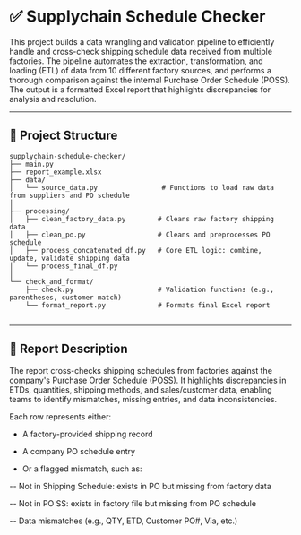 # ✅ Supplychain Schedule Checker

This project builds a data wrangling and validation pipeline to efficiently handle and cross-check shipping schedule data received from multiple factories. The pipeline automates the extraction, transformation, and loading (ETL) of data from 10 different factory sources, and performs a thorough comparison against the internal Purchase Order Schedule (POSS). The output is a formatted Excel report that highlights discrepancies for analysis and resolution.

---

## 📂 Project Structure
```
supplychain-schedule-checker/
├── main.py
├── report_example.xlsx
├── data/
│   └── source_data.py                # Functions to load raw data from suppliers and PO schedule
│
├── processing/
│   ├── clean_factory_data.py        # Cleans raw factory shipping data
│   ├── clean_po.py                  # Cleans and preprocesses PO schedule
│   ├── process_concatenated_df.py   # Core ETL logic: combine, update, validate shipping data
│   └── process_final_df.py          
│
└── check_and_format/
    ├── check.py                     # Validation functions (e.g., parentheses, customer match)
    └── format_report.py             # Formats final Excel report


```
---

## 📄 Report Description
The report cross-checks shipping schedules from factories against the company's Purchase Order Schedule (POSS). It highlights discrepancies in ETDs, quantities, shipping methods, and sales/customer data, enabling teams to identify mismatches, missing entries, and data inconsistencies.

Each row represents either:

- A factory-provided shipping record

- A company PO schedule entry

- Or a flagged mismatch, such as:

-- Not in Shipping Schedule: exists in PO but missing from factory data

-- Not in PO SS: exists in factory file but missing from PO schedule

-- Data mismatches (e.g., QTY, ETD, Customer PO#, Via, etc.)

